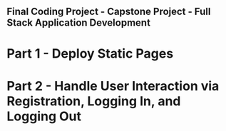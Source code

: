 ## Final Coding Project - Capstone Project - Full Stack Application Development
# Part 1 - Deploy Static Pages
# Part 2 - Handle User Interaction via Registration, Logging In, and Logging Out
